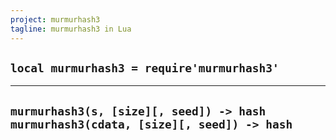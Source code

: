 ```yaml
---
project: murmurhash3
tagline: murmurhash3 in Lua
---
```


## `local murmurhash3 = require'murmurhash3'`

------------------------------------------------
`murmurhash3(s, [size][, seed]) -> hash`
`murmurhash3(cdata, [size][, seed]) -> hash`
------------------------------------------------
